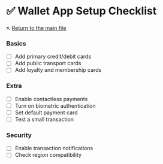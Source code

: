 # ✅ Wallet App Setup Checklist

↖️ [Return to the main file](../README.md)

### Basics
- [ ] Add primary credit/debit cards
- [ ] Add public transport cards
- [ ] Add loyalty and membership cards

### Extra
- [ ] Enable contactless payments
- [ ] Turn on biometric authentication
- [ ] Set default payment card
- [ ] Test a small transaction

### Security
- [ ] Enable transaction notifications
- [ ] Check region compatibility
